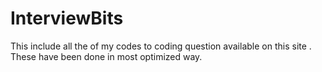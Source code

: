 # InterviewBits
This include all the of my codes to coding question available on this site . These have been done in most optimized way.
